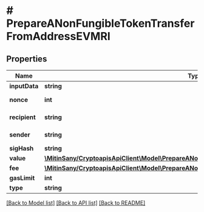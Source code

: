# # PrepareANonFungibleTokenTransferFromAddressEVMRI

## Properties

Name | Type | Description | Notes
------------ | ------------- | ------------- | -------------
**inputData** | **string** | 0x0079006f00750072004100640064006900740069006f006e0061006c00440061007400610048006500720065 |
**nonce** | **int** | Represents the sequential running number for an address, starting from 0 for the first transaction. E.g., if the nonce of a transaction is 10, it would be the 11th transaction sent from the sender&#39;s address. |
**recipient** | **string** | Represents the address which sends this transaction. In UTXO-based protocols like Bitcoin there could be several senders while in account-based protocols like Ethereum there is always only one sender. |
**sender** | **string** | The address which receives this transaction. In UTXO-based protocols like Bitcoin there could be several senders while in account-based protocols like Ethereum there is always only one recipient. |
**sigHash** | **string** | Representation of the hash that should be signed |
**value** | [**\MitinSany/CryptoapisApiClient\Model\PrepareANonFungibleTokenTransferFromAddressEVMRIValue**](PrepareANonFungibleTokenTransferFromAddressEVMRIValue.md) |  |
**fee** | [**\MitinSany/CryptoapisApiClient\Model\PrepareANonFungibleTokenTransferFromAddressEVMRIFee**](PrepareANonFungibleTokenTransferFromAddressEVMRIFee.md) |  |
**gasLimit** | **int** | Represents the amount of gas used by this specific transaction alone. |
**type** | **string** | Representation of the transaction type |

[[Back to Model list]](../../README.md#models) [[Back to API list]](../../README.md#endpoints) [[Back to README]](../../README.md)
